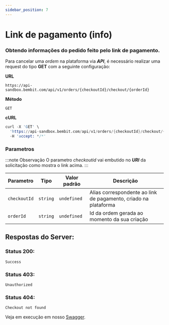 ```yaml
---
sidebar_position: 7
---
```


# Link de pagamento (info)

### Obtendo informações do pedido feito pelo link de pagamento.

Para cancelar uma _ordem_ na plataforma via **_API_**, é necessário realizar uma request do tipo **GET** com a seguinte configuração:

**URL**

```
https://api-sandbox.bembit.com/api/v1/orders/{checkoutId}/checkout/{orderId}
```

**Método**

```
GET
```

**cURL**
```s
curl -X 'GET' \
  'https://api-sandbox.bembit.com/api/v1/orders/{checkoutId}/checkout/{orderId}' \
  -H 'accept: */*'
```

### Parametros

:::note Observação
O parametro _checkoutid_ vai embutido no **_URI_** da solicitação como mostra o link acima.
:::

| Parametro    | Tipo     | Valor padrão | Descrição                                                       |
| ------------ | -------- | ------------ | --------------------------------------------------------------- |
| `checkoutId` | `string` | `undefined`  | Alias correspondente ao link de pagamento, criado na plataforma |
| `orderId`    | `string` | `undefined`  | Id da ordem gerada ao momento da sua criação                    |

## Respostas do Server:

### Status 200:

    Success

### Status 403:

    Unauthorized

### Status 404:

    Checkout not found

Veja em execução em nosso [Swagger](https://api.bembit.com/docs/#/Orders/get_orders__checkoutId__checkout__orderId_).
